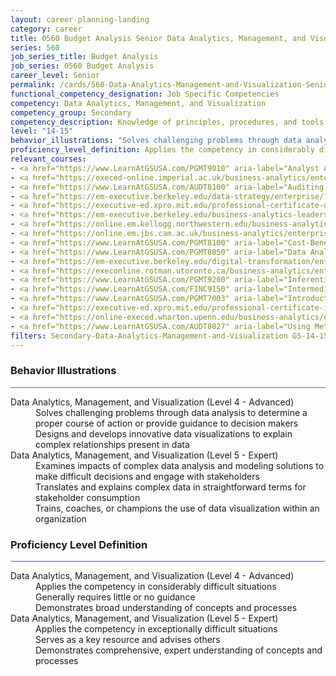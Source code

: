 ```yaml
---
layout: career-planning-landing
category: career
title: 0560 Budget Analysis Senior Data Analytics, Management, and Visualization
series: 560
job_series_title: Budget Analysis
job_series: 0560 Budget Analysis
career_level: Senior
permalink: /cards/560-Data-Analytics-Management-and-Visualization-Senior
functional_competency_designation: Job Specific Competencies
competency: Data Analytics, Management, and Visualization
competency_group: Secondary
competency_description: Knowledge of principles, procedures, and tools used to manage and analyze data in order to make conclusions about that information; identifies trends and metrics from large data sets; presents data in a visually clear way to enable decision makers to identify patterns and grasp difficult concepts.
level: "14-15"
behavior_illustrations: "Solves challenging problems through data analysis to determine a proper course of action or provide guidance to decision makers ? Designs and develops innovative data visualizations to explain complex relationships present in data ? ? Examines impacts of complex data analysis and modeling solutions to make difficult decisions and engage with stakeholders ? Translates and explains complex data in straightforward terms for stakeholder consumption ? Trains, coaches, or champions the use of data visualization within an organization"
proficiency_level_definition: Applies the competency in considerably difficult situations ? Generally requires little or no guidance ? Demonstrates broad understanding of concepts and processes ? Applies the competency in exceptionally difficult situations ? Serves as a key resource and advises others ? Demonstrates comprehensive, expert understanding of concepts and processes
relevant_courses: 
- <a href="https://www.LearnAtGSUSA.com/PGMT9010" aria-label="Analyst Applications (PGMT9010), GSU - https://www.LearnAtGSUSA.com/PGMT9010">Analyst Applications (PGMT9010), GSU</a>
- <a href="https://execed-online.imperial.ac.uk/business-analytics/enterprise/?b2c_form=true&utm_campaign=gsa&utm_source=b2b" aria-label="Applied Business Analytics&#58; Decision-Making with Data- (with MIT Sloan Executive Education), Emeritus - https://execed-online.imperial.ac.uk/business-analytics/enterprise/?b2c_form=true&utm_campaign=gsa&utm_source=b2b">Applied Business Analytics&#58; Decision-Making with Data- (with MIT Sloan Executive Education), Emeritus</a>
- <a href="https://www.LearnAtGSUSA.com/AUDT8100" aria-label="Auditing with Data Analytics (AUDT8100), GSU - https://www.LearnAtGSUSA.com/AUDT8100">Auditing with Data Analytics (AUDT8100), GSU</a>
- <a href="https://em-executive.berkeley.edu/data-strategy/enterprise/?b2c_form=true&utm_campaign=gsa&utm_source=b2b" aria-label="Business Analytics for Leaders - From Data to Decisions (with UC Berkeley Executive Education), Emeritus - https://em-executive.berkeley.edu/data-strategy/enterprise/?b2c_form=true&utm_campaign=gsa&utm_source=b2b">Business Analytics for Leaders - From Data to Decisions (with UC Berkeley Executive Education), Emeritus</a>
- <a href="https://executive-ed.xpro.mit.edu/professional-certificate-data-engineering/enterprise/?b2c_form=true&utm_campaign=gsa&utm_source=b2b" aria-label="Business Analytics&#58; Data-driven Decision Making (with Rotman School of Management at the University of Toronto), Emeritus - https://executive-ed.xpro.mit.edu/professional-certificate-data-engineering/enterprise/?b2c_form=true&utm_campaign=gsa&utm_source=b2b">Business Analytics&#58; Data-driven Decision Making (with Rotman School of Management at the University of Toronto), Emeritus</a>
- <a href="https://em-executive.berkeley.edu/business-analytics-leaders/enterprise/?b2c_form=true&utm_campaign=gsa&utm_source=b2b" aria-label="Business Analytics&#58; Decision Making with Data (with Northwestern University Kellogg School of Management Executive Education), Emeritus - https://em-executive.berkeley.edu/business-analytics-leaders/enterprise/?b2c_form=true&utm_campaign=gsa&utm_source=b2b">Business Analytics&#58; Decision Making with Data (with Northwestern University Kellogg School of Management Executive Education), Emeritus</a>
- <a href="https://online.em.kellogg.northwestern.edu/business-analytics/enterprise/?b2c_form=true&utm_campaign=gsa&utm_source=b2b" aria-label="Business Analytics&#58; Decision-Making Using Data (with Cambridge Judge Business School), Emeritus - https://online.em.kellogg.northwestern.edu/business-analytics/enterprise/?b2c_form=true&utm_campaign=gsa&utm_source=b2b">Business Analytics&#58; Decision-Making Using Data (with Cambridge Judge Business School), Emeritus</a>
- <a href="https://online.em.jbs.cam.ac.uk/business-analytics/enterprise/?b2c_form=true&utm_campaign=gsa&utm_source=b2b" aria-label="Business Analytics&#58; From Data to Insights (with Wharton Executive Education), Emeritus - https://online.em.jbs.cam.ac.uk/business-analytics/enterprise/?b2c_form=true&utm_campaign=gsa&utm_source=b2b">Business Analytics&#58; From Data to Insights (with Wharton Executive Education), Emeritus</a>
- <a href="https://www.LearnAtGSUSA.com/PGMT8100" aria-label="Cost-Benefit Analysis Workshop (PGMT8100), GSU - https://www.LearnAtGSUSA.com/PGMT8100">Cost-Benefit Analysis Workshop (PGMT8100), GSU</a>
- <a href="https://www.LearnAtGSUSA.com/PGMT8050" aria-label="Data Analysis and Storytelling (PGMT8050), GSU - https://www.LearnAtGSUSA.com/PGMT8050">Data Analysis and Storytelling (PGMT8050), GSU</a>
- <a href="https://em-executive.berkeley.edu/digital-transformation/enterprise/?b2c_form=true&utm_campaign=gsa&utm_source=b2b" aria-label="Data Strategy&#58; Leveraging Data as a Competitive Advantage (with UC Berkeley Executive Education), Emeritus - https://em-executive.berkeley.edu/digital-transformation/enterprise/?b2c_form=true&utm_campaign=gsa&utm_source=b2b">Data Strategy&#58; Leveraging Data as a Competitive Advantage (with UC Berkeley Executive Education), Emeritus</a>
- <a href="https://execonline.rotman.utoronto.ca/business-analytics/enterprise/?b2c_form=true&utm_campaign=gsa&utm_source=b2b" aria-label="Imperial Business Analytics&#58; From Data to Decisions (with Imperial College Business School of Education), Emeritus - https://execonline.rotman.utoronto.ca/business-analytics/enterprise/?b2c_form=true&utm_campaign=gsa&utm_source=b2b">Imperial Business Analytics&#58; From Data to Decisions (with Imperial College Business School of Education), Emeritus</a>
- <a href="https://www.LearnAtGSUSA.com/PGMT9200" aria-label="Inferential Statistics for Data Analysis (PGMT9200), GSU - https://www.LearnAtGSUSA.com/PGMT9200">Inferential Statistics for Data Analysis (PGMT9200), GSU</a>
- <a href="https://www.LearnAtGSUSA.com/FINC9150" aria-label="Intermediate Decision Support Analytics (FINC9150), GSU - https://www.LearnAtGSUSA.com/FINC9150">Intermediate Decision Support Analytics (FINC9150), GSU</a>
- <a href="https://www.LearnAtGSUSA.com/PGMT7003" aria-label="Introduction to Program Evaluation (PGMT7003), GSU - https://www.LearnAtGSUSA.com/PGMT7003">Introduction to Program Evaluation (PGMT7003), GSU</a>
- <a href="https://executive-ed.xpro.mit.edu/professional-certificate-in-data-science-and-analytics/enterprise/?b2c_form=true&utm_campaign=gsa&utm_source=b2b" aria-label="Professional Certificate in Data Engineering (with MIT xPRO), Emeritus - https://executive-ed.xpro.mit.edu/professional-certificate-in-data-science-and-analytics/enterprise/?b2c_form=true&utm_campaign=gsa&utm_source=b2b">Professional Certificate in Data Engineering (with MIT xPRO), Emeritus</a>
- <a href="https://online-execed.wharton.upenn.edu/business-analytics/enterprise/?b2c_form=true&utm_campaign=gsa&utm_source=b2b" aria-label="Professional Certificate in Data Science and Analytics (with MIT xPRO), Emeritus - https://online-execed.wharton.upenn.edu/business-analytics/enterprise/?b2c_form=true&utm_campaign=gsa&utm_source=b2b">Professional Certificate in Data Science and Analytics (with MIT xPRO), Emeritus</a>
- <a href="https://www.LearnAtGSUSA.com/AUDT8027" aria-label="Using Metrics to Assess Performance (AUDT8027), GSU - https://www.LearnAtGSUSA.com/AUDT8027">Using Metrics to Assess Performance (AUDT8027), GSU</a>
filters: Secondary-Data-Analytics-Management-and-Visualization GS-14-15 series-0560
---
```


<div class="desktop:grid-col-6 margin-y-3">
  <div class="border-top-2 bg-white padding-3 shadow-5 height-full members-hover border-1px button-border border-top-blue radius-lg card-text-color">
    <h3>Behavior Illustrations</h3>
    <hr style="background-color: #1b74e0 !important;"/>
    <dl class="text-base card-content-color"><dt>Data Analytics, Management, and Visualization (Level 4 - Advanced)</dt><dd>Solves challenging problems through data analysis to determine a proper course of action or provide guidance to decision makers </dd><dd> Designs and develops innovative data visualizations to explain complex relationships present in data </dd><dt>Data Analytics, Management, and Visualization (Level 5 - Expert)</dt><dd>Examines impacts of complex data analysis and modeling solutions to make difficult decisions and engage with stakeholders </dd><dd> Translates and explains complex data in straightforward terms for stakeholder consumption </dd><dd> Trains, coaches, or champions the use of data visualization within an organization</dd></dl>
  </div>
</div>
<div class="desktop:grid-col-6 margin-y-3">
  <div class="border-top-2 bg-white padding-3 shadow-5 height-full members-hover border-1px button-border border-top-blue radius-lg card-text-color">
    <h3>Proficiency Level Definition</h3>
     <hr style="background-color: #1b74e0 !important;"/>
    <dl class="text-base card-content-color"><dt>Data Analytics, Management, and Visualization (Level 4 - Advanced)</dt><dd>Applies the competency in considerably difficult situations </dd><dd> Generally requires little or no guidance </dd><dd> Demonstrates broad understanding of concepts and processes</dd><dt>Data Analytics, Management, and Visualization (Level 5 - Expert)</dt><dd>Applies the competency in exceptionally difficult situations </dd><dd> Serves as a key resource and advises others </dd><dd> Demonstrates comprehensive, expert understanding of concepts and processes</dd></dl>
  </div>
</div>